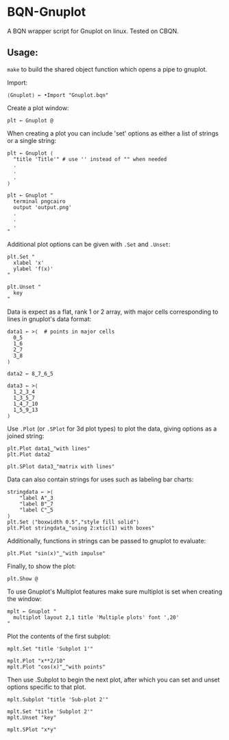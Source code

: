 # BQN-Gnuplot
A BQN wrapper script for Gnuplot on linux. Tested on CBQN.

Usage:
------
`make` to build the shared object function which opens a pipe to gnuplot.

Import:
```
⟨Gnuplot⟩ ← •Import "Gnuplot.bqn"
```

Create a plot window:
```
plt ← Gnuplot @
```
When creating a plot you can include 'set' options as either a list of strings or a single string:
```
plt ← Gnuplot ⟨
  "title 'Title'" # use '' instead of "" when needed
  .
  .
  .
⟩

plt ← Gnuplot "
  terminal pngcairo
  output 'output.png'
  .
  .
  .
"
```
Additional plot options can be given with `.Set` and `.Unset`:
```
plt.Set "
  xlabel 'x'
  ylabel 'f(x)'
"

plt.Unset "
  key
"
```
Data is expect as a flat, rank 1 or 2 array, with major cells corresponding to lines in gnuplot's data format:
```
data1 ← >⟨  # points in major cells
  0‿5
  1‿6
  2‿7
  3‿8
⟩  

data2 ← 8‿7‿6‿5

data3 ← >⟨
  1‿2‿3‿4
  1‿3‿5‿7
  1‿4‿7‿10
  1‿5‿9‿13
⟩
```
Use `.Plot` (or `.SPlot` for 3d plot types) to plot the data, giving options as a joined string:
```
plt.Plot data1‿"with lines"
plt.Plot data2             

plt.SPlot data3‿"matrix with lines"
```
Data can also contain strings for uses such as labeling bar charts:
```
stringdata ← >⟨
    "label A"‿3
    "label B"‿7
    "label C"‿5
⟩
plt.Set ⟨"boxwidth 0.5","style fill solid"⟩
plt.Plot stringdata‿"using 2:xtic(1) with boxes"
```
Additionally, functions in strings can be passed to gnuplot to evaluate:
```
plt.Plot "sin(x)"‿"with impulse"
```
Finally, to show the plot:
```
plt.Show @
```
To use Gnuplot's Multiplot features make sure multiplot is set when creating the window:
```
mplt ← Gnuplot "
  multiplot layout 2,1 title 'Multiple plots' font ',20'
"
```
Plot the contents of the first subplot:
```
mplt.Set "title 'Subplot 1'"

mplt.Plot "x**2/10"
mplt.Plot "cos(x)"‿"with points"
```
Then use .Subplot to begin the next plot, after which you can set and unset options specific to that plot.
```
mplt.Subplot "title 'Sub-plot 2'"

mplt.Set "title 'Subplot 2'"
mplt.Unset "key"

mplt.SPlot "x*y"
```
